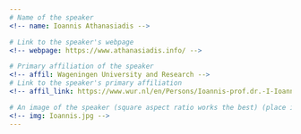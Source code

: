 ```yaml
---
# Name of the speaker
<!-- name: Ioannis Athanasiadis -->

# Link to the speaker's webpage
<!-- webpage: https://www.athanasiadis.info/ -->

# Primary affiliation of the speaker
<!-- affil: Wageningen University and Research -->
# Link to the speaker's primary affiliation
<!-- affil_link: https://www.wur.nl/en/Persons/Ioannis-prof.dr.-I-Ioannis-Athanasiadis.htm -->

# An image of the speaker (square aspect ratio works the best) (place in the `assets/img/speakers` directory)
<!-- img: Ioannis.jpg -->
---
```

<!-- Whatever you write below will show up as the speaker's bio -->
<!-- **Artificial Intelligence for agricultural digital twins**  -->
 
<!-- Digital Twins is a novel paradigm that provides previously unheard levels of control over physical entities and help to manage complex systems by integrating an array of technologies, including artificial intelligence, big data and internet of things. Digital Twins in agriculture are still emerging. This talk sketches the state of the art of digital twins in the agricultural sector, and presents some of our experiences in using AI for deploying for operational decision support in agricultural systems. -->
